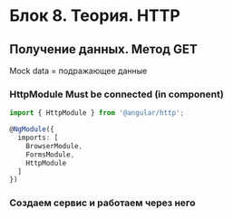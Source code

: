 # Блок 8. Теория. HTTP
## Получение данных. Метод GET

Mock data = подражающее данные

### HttpModule Must be connected (in component)
```ts
import { HttpModule } from '@angular/http';

@NgModule({
  imports: [
    BrowserModule,
    FormsModule,
    HttpModule
  ]
})
```

### Создаем сервис и работаем через него
```ts

```











